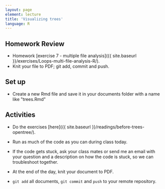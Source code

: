 ```yaml
---
layout: page
element: lecture
title: 'Visualizing trees'
language: R
---
```


## Homework Review

- Homework [exercise 7 - multiple file analysis]({{ site.baseurl }}/exercises/Loops-multi-file-analysis-R/).
- Knit your file to PDF; git add, commit and push.

## Set up
- Create a new Rmd file and save it in your documents folder with a name like "trees.Rmd"

## Activities
- Do the exercises [here]({{ site.baseurl }}/readings/before-trees-opentree/).
- Run as much of the code as you can during class today.
- If the code gets stuck, ask your class mates or send me an email with your question and a description on how the code is stuck, so we can troubleshoot together.

- At the end of the day, knit your document to PDF.
- `git add` all documents, `git commit` and `push` to your remote repository.
